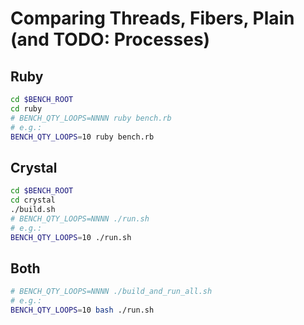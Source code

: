 
# Comparing Threads, Fibers, Plain (and TODO: Processes)

## Ruby

```bash
cd $BENCH_ROOT
cd ruby
# BENCH_QTY_LOOPS=NNNN ruby bench.rb
# e.g.:
BENCH_QTY_LOOPS=10 ruby bench.rb
```

## Crystal

```bash
cd $BENCH_ROOT
cd crystal
./build.sh
# BENCH_QTY_LOOPS=NNNN ./run.sh
# e.g.:
BENCH_QTY_LOOPS=10 ./run.sh
```

## Both

```bash
# BENCH_QTY_LOOPS=NNNN ./build_and_run_all.sh
# e.g.:
BENCH_QTY_LOOPS=10 bash ./run.sh
```
